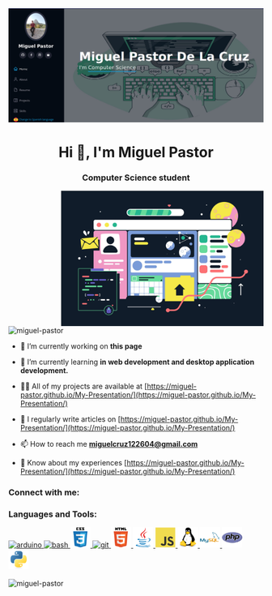 <img alt="Coding" width="800px" hight="500px" src="./IMG/PRESENTATION.png">
<h1 align="center">Hi 👋, I'm Miguel Pastor</h1>
<h3 align="center">Computer Science student</h3>
<img align="right" alt="Coding" width="400" src="./IMG/5213655.jpg">

<p align="left"> <img src="https://komarev.com/ghpvc/?username=miguel-pastor&label=Profile%20views&color=0e75b6&style=flat" alt="miguel-pastor" /> </p>

- 🔭 I’m currently working on **this page**

- 🌱 I’m currently learning **in web development and desktop application development.**

- 👨‍💻 All of my projects are available at [https://miguel-pastor.github.io/My-Presentation/](https://miguel-pastor.github.io/My-Presentation/)

- 📝 I regularly write articles on [https://miguel-pastor.github.io/My-Presentation/](https://miguel-pastor.github.io/My-Presentation/)

- 📫 How to reach me **miguelcruz122604@gmail.com**

- 📄 Know about my experiences [https://miguel-pastor.github.io/My-Presentation/](https://miguel-pastor.github.io/My-Presentation/)

<h3 align="left">Connect with me:</h3>
<p align="left">
</p>

<h3 align="left">Languages and Tools:</h3>
<p align="left"> <a href="https://www.arduino.cc/" target="_blank" rel="noreferrer"> <img src="https://cdn.worldvectorlogo.com/logos/arduino-1.svg" alt="arduino" width="40" height="40"/> </a> <a href="https://www.gnu.org/software/bash/" target="_blank" rel="noreferrer"> <img src="https://www.vectorlogo.zone/logos/gnu_bash/gnu_bash-icon.svg" alt="bash" width="40" height="40"/> </a> <a href="https://www.w3schools.com/css/" target="_blank" rel="noreferrer"> <img src="https://raw.githubusercontent.com/devicons/devicon/master/icons/css3/css3-original-wordmark.svg" alt="css3" width="40" height="40"/> </a> <a href="https://git-scm.com/" target="_blank" rel="noreferrer"> <img src="https://www.vectorlogo.zone/logos/git-scm/git-scm-icon.svg" alt="git" width="40" height="40"/> </a> <a href="https://www.w3.org/html/" target="_blank" rel="noreferrer"> <img src="https://raw.githubusercontent.com/devicons/devicon/master/icons/html5/html5-original-wordmark.svg" alt="html5" width="40" height="40"/> </a> <a href="https://www.java.com" target="_blank" rel="noreferrer"> <img src="https://raw.githubusercontent.com/devicons/devicon/master/icons/java/java-original.svg" alt="java" width="40" height="40"/> </a> <a href="https://developer.mozilla.org/en-US/docs/Web/JavaScript" target="_blank" rel="noreferrer"> <img src="https://raw.githubusercontent.com/devicons/devicon/master/icons/javascript/javascript-original.svg" alt="javascript" width="40" height="40"/> </a> <a href="https://www.linux.org/" target="_blank" rel="noreferrer"> <img src="https://raw.githubusercontent.com/devicons/devicon/master/icons/linux/linux-original.svg" alt="linux" width="40" height="40"/> </a> <a href="https://www.mysql.com/" target="_blank" rel="noreferrer"> <img src="https://raw.githubusercontent.com/devicons/devicon/master/icons/mysql/mysql-original-wordmark.svg" alt="mysql" width="40" height="40"/> </a> <a href="https://www.php.net" target="_blank" rel="noreferrer"> <img src="https://raw.githubusercontent.com/devicons/devicon/master/icons/php/php-original.svg" alt="php" width="40" height="40"/> </a> <a href="https://www.python.org" target="_blank" rel="noreferrer"> <img src="https://raw.githubusercontent.com/devicons/devicon/master/icons/python/python-original.svg" alt="python" width="40" height="40"/> </a> </p>

<p><img align="center" src="https://github-readme-stats.vercel.app/api/top-langs?username=miguel-pastor&show_icons=true&locale=en&layout=compact" alt="miguel-pastor" /></p>







